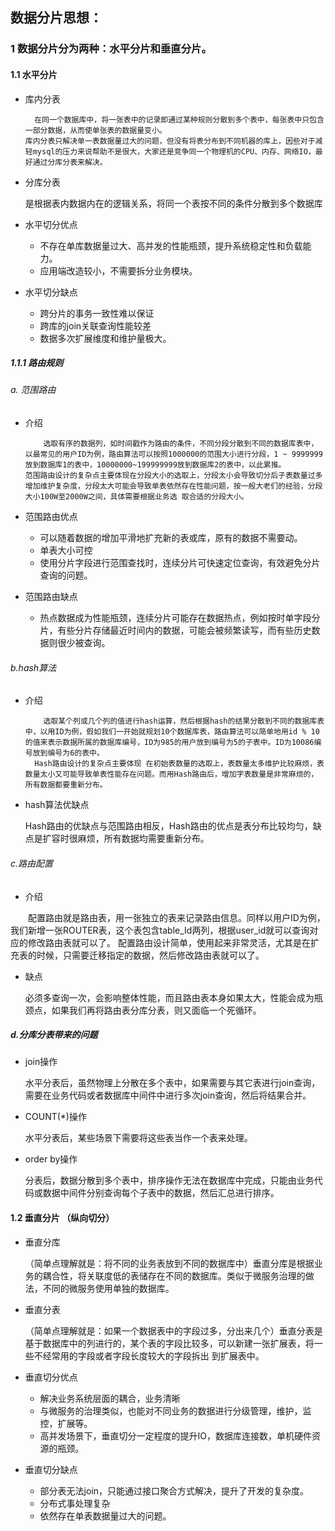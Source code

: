 ## 数据分片思想：
### 1 数据分片分为两种：水平分片和垂直分片。
#### 1.1 水平分片 ####
- 库内分表

        在同一个数据库中，将一张表中的记录即通过某种规则分散到多个表中，每张表中只包含一部分数据，从而使单张表的数据量变小。
      库内分表只解决单一表数据量过大的问题，但没有将表分布到不同机器的库上，因些对于减轻mysql的压力来说帮助不是很大，大家还是竞争同一个物理机的CPU、内存、网络IO，最好通过分库分表来解决。
- 分库分表

    是根据表内数据内在的逻辑关系，将同一个表按不同的条件分散到多个数据库

- 水平切分优点

    - 不存在单库数据量过大、高并发的性能瓶颈，提升系统稳定性和负载能力。
    - 应用端改造较小，不需要拆分业务模块。
    
- 水平切分缺点

    - 跨分片的事务一致性难以保证
    - 跨库的join关联查询性能较差
    - 数据多次扩展维度和维护量极大。
    
##### 1.1.1 路由规则

###### a. 范围路由 

- 介绍

          选取有序的数据列，如时间戳作为路由的条件，不同分段分散到不同的数据库表中，以最常见的用户ID为例，路由算法可以按照1000000的范围大小进行分段，1 ~ 9999999放到数据库1的表中，10000000~199999999放到数据库2的表中，以此累推。
      范围路由设计的复杂点主要体现在分段大小的选取上，分段太小会导致切分后子表数量过多增加维护复杂度，分段太大可能会导致单表依然存在性能问题，按一般大老们的经验，分段大小100W至2000W之间，具体需要根据业务选 取合适的分段大小。

- 范围路由优点

    - 可以随着数据的增加平滑地扩充新的表或库，原有的数据不需要动。
    - 单表大小可控
    - 使用分片字段进行范围查找时，连续分片可快速定位查询，有效避免分片查询的问题。
 
- 范围路由缺点
    - 热点数据成为性能瓶颈，连续分片可能存在数据热点，例如按时单字段分片，有些分片存储最近时间内的数据，可能会被频繁读写，而有些历史数据则很少被查询。
    
###### b.hash算法

- 介绍

          选取某个列或几个列的值进行hash运算，然后根据hash的结果分散到不同的数据库表中，以用ID为例，假如我们一开始就规划10个数据库表，路由算法可以简单地用id % 10的值来表示数据所属的数据库编号，ID为985的用户放到编号为5的子表中。ID为10086编号放到编号为6的表中。
        Hash路由设计的复杂点主要体现 在初始表数量的选取上，表数量太多维护比较麻烦，表数量太小又可能导致单表性能存在问题。而用Hash路由后，增加字表数量是非常麻烦的，所有数据都要重新分布。

- hash算法优缺点

    Hash路由的优缺点与范围路由相反，Hash路由的优点是表分布比较均匀，缺点是扩容时很麻烦，所有数据均需要重新分布。


###### c.路由配置

- 介绍

  配置路由就是路由表，用一张独立的表来记录路由信息。同样以用户ID为例，我们新增一张ROUTER表，这个表包含table_Id两列，根据user_id就可以查询对应的修改路由表就可以了。
配置路由设计简单，使用起来非常灵活，尤其是在扩充表的时候，只需要迁移指定的数据，然后修改路由表就可以了。

- 缺点

    必须多查询一次，会影响整体性能，而且路由表本身如果太大，性能会成为瓶颈点，如果我们再将路由表分库分表，则又面临一个死循环。

##### d.分库分表带来的问题

- join操作

    水平分表后，虽然物理上分散在多个表中，如果需要与其它表进行join查询，需要在业务代码或者数据库中间件中进行多次join查询，然后将结果合并。
    
- COUNT(*)操作

    水平分表后，某些场景下需要将这些表当作一个表来处理。

- order by操作

    分表后，数据分散到多个表中，排序操作无法在数据库中完成，只能由业务代码或数据中间件分别查询每个子表中的数据，然后汇总进行排序。
    
#### 1.2 垂直分片 （纵向切分）
- 垂直分库

    （简单点理解就是：将不同的业务表放到不同的数据库中）垂直分库是根据业务的耦合性，将关联度低的表储存在不同的数据库。类似于微服务治理的做法，不同的微服务使用单独的数据库。
    
- 垂直分表

    （简单点理解就是：如果一个数据表中的字段过多，分出来几个）垂直分表是基于数据库中的列进行的，某个表的字段比较多，可以新建一张扩展表，将一些不经常用的字段或者字段长度较大的字段拆出
    到扩展表中。
    
- 垂直切分优点

    - 解决业务系统层面的耦合，业务清晰
    - 与微服务的治理类似，也能对不同业务的数据进行分级管理，维护，监控，扩展等。
    - 高并发场景下，垂直切分一定程度的提升IO，数据库连接数，单机硬件资源的瓶颈。
    
- 垂直切分缺点

    - 部分表无法join，只能通过接口聚合方式解决，提升了开发的复杂度。
    - 分布式事处理复杂
    - 依然存在单表数据量过大的问题。
    
